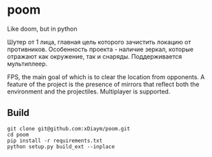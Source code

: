 # poom

Like doom, but in python

Шутер от 1 лица, главная цель которого зачистить локацию от противников.
Особенность проекта - наличие зеркал, которые отражают как окружение, так и снаряды.
Поддерживается мультиплеер.

FPS, the main goal of which is to clear the location from opponents.
A feature of the project is the presence of mirrors that reflect both the environment and the projectiles.
Multiplayer is supported.

## Build

```console
git clone git@github.com:xDiaym/poom.git
cd poom
pip install -r requirements.txt
python setup.py build_ext --inplace
```
